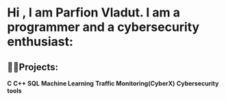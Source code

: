 <h1>Hi , I am Parfion Vladut. I am a programmer and a cybersecurity enthusiast: </h1>
<h2> 👨‍💻Projects: </h2>
<b>C</b>
<b>C++</b>
<b>SQL</b>
<b>Machine Learning</b>
<b>Traffic Monitoring(CyberX)</b>
<b>Cybersecurity tools</b>
<!--
**parfionvladut/parfionvladut** is a ✨ _special_ ✨ repository because its `README.md` (this file) appears on your GitHub profile.

Here are some ideas to get you started:

- 🔭 I’m currently working on ...
- 🌱 I’m currently learning ...
- 👯 I’m looking to collaborate on ...
- 🤔 I’m looking for help with ...
- 💬 Ask me about ...
- 📫 How to reach me: ...
- 😄 Pronouns: ...
- ⚡ Fun fact: ...
-->
